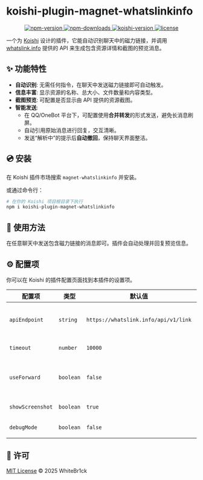 # koishi-plugin-magnet-whatslinkinfo

<p align="center">
  <a href="https://www.npmjs.com/package/koishi-plugin-magnet-whatslinkinfo">
    <img src="https://img.shields.io/npm/v/koishi-plugin-magnet-whatslinkinfo.svg" alt="npm-version">
  </a>
  <a href="https://www.npmjs.com/package/koishi-plugin-magnet-whatslinkinfo">
    <img src="https://img.shields.io/npm/dm/koishi-plugin-magnet-whatslinkinfo.svg" alt="npm-downloads">
  </a>
  <a href="https://koishi.chat">
    <img src="https://img.shields.io/badge/koishi-%5E4.18.7-brightgreen.svg" alt="koishi-version">
  </a>
  <a href="https://github.com/WhiteBr1ck/koishi-plugin-magnet-whatslinkinfo/blob/main/LICENSE">
    <img src="https://img.shields.io/npm/l/koishi-plugin-magnet-whatslinkinfo.svg" alt="license">
  </a>
</p>

一个为 [Koishi](https://koishi.chat/) 设计的插件，它能自动识别聊天中的磁力链接，并调用 [whatslink.info](https://whatslink.info/) 提供的 API 来生成包含资源详情和截图的预览消息。

## ✨ 功能特性

- **自动识别**: 无需任何指令，在聊天中发送磁力链接即可自动触发。
- **信息丰富**: 显示资源的名称、总大小、文件数量和内容类型。
- **截图预览**: 可配置是否显示由 API 提供的资源截图。
- **智能发送**:
  - 在 QQ/OneBot 平台下，可配置使用**合并转发**的形式发送，避免长消息刷屏。
  - 自动引用原始消息进行回复，交互清晰。
  - 发送“解析中”的提示后**自动撤回**，保持聊天界面整洁。

## 💿 安装

在 Koishi 插件市场搜索 `magnet-whatslinkinfo` 并安装。

或通过命令行：

```bash
# 在你的 Koishi 项目根目录下执行
npm i koishi-plugin-magnet-whatslinkinfo
```

## 📖 使用方法

在任意聊天中发送包含磁力链接的消息即可。插件会自动处理并回复预览信息。

## ⚙️ 配置项

你可以在 Koishi 的插件配置页面找到本插件的设置项。

| 配置项         | 类型      | 默认值                               | 描述                                                                                               |
| -------------- | --------- | ------------------------------------ | -------------------------------------------------------------------------------------------------- |
| `apiEndpoint`  | `string`  | `https://whatslink.info/api/v1/link` | `whatslink.info` 的 API 请求地址。通常无需修改。                                                   |
| `timeout`      | `number`  | `10000`                              | 请求 API 的超时时间（毫秒）。                                                                      |
| `useForward`   | `boolean` | `false`                              | 在 QQ/OneBot 平台使用合并转发的形式发送结果。                                                      |
| `showScreenshot` | `boolean` | `true`                               | 是否在结果中显示资源截图。                                                                         |
| `debugMode`    | `boolean` | `false`                              | 是否开启调试模式。                                                                                  |

## 📝 许可

[MIT License](https://github.com/WhiteBr1ck/koishi-plugin-magnet-whatslinkinfo/blob/main/LICENSE) © 2025 WhiteBr1ck
